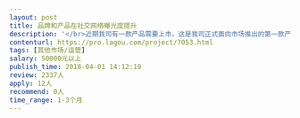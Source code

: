 ```yaml
---                
layout: post       
title: 品牌和产品在社交网络曝光度提升           
description: '</br>近期我司有一款产品需要上市，这是我司正式面向市场推出的第一款产品，因此此前并无营销资源积累。需要一位营销专家配合进行营销案的策划和执行</br>希望可以做到：</br>1 营销方案的策划，如规划需要在哪些常见社交媒体曝光，曝光方案</br>2 营销内容策划，由于需要在社交网络曝光，因此曝光的内容需要策划，如软文或帖子内容等</br>3 营销资源对接，可以对接需要的网红或者写手，进行推广执行</br>'     
contenturl: https://pro.lagou.com/project/7053.html      
tags: [其他市场/运营]            
salary: 50000元以上          
publish_time: 2018-04-01 14:12:19         
review: 2337人                   
apply: 12人                   
recommend: 0人                   
time_range: 1-3个月              
---                 
```

